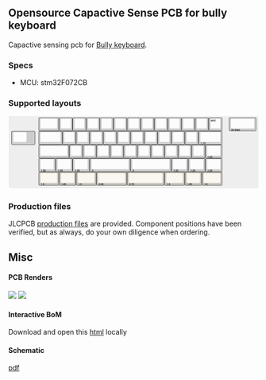Opensource Capactive Sense PCB for bully keyboard
------------------------------

Capactive sensing pcb for [Bully keyboard](https://mkh.works/#bully).

### Specs
- MCU: stm32F072CB

### Supported layouts
![](img/layout.png)

### Production files
JLCPCB [production files](pcb_production) are provided. Component positions have been verified, but as always, do your own diligence when ordering.

## Misc
#### PCB Renders
![](./documentation/le_capybara-top.jpg)
![](./documentation/le_capybara-bottom.jpg)

#### Interactive BoM
Download and open this [html](./documentation/le_capybara-ibom.html) locally

#### Schematic
[pdf](./documentation/le_capybara-schematic.pdf)
